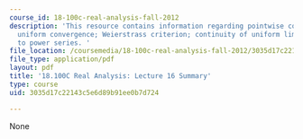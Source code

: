 ```yaml
---
course_id: 18-100c-real-analysis-fall-2012
description: 'This resource contains information regarding pointwise convergence,
  uniform convergence; Weierstrass criterion; continuity of uniform limits; application
  to power series. '
file_location: /coursemedia/18-100c-real-analysis-fall-2012/3035d17c22143c5e6d89b91ee0b7d724_MIT18_100CF12_l16sum.pdf
file_type: application/pdf
layout: pdf
title: '18.100C Real Analysis: Lecture 16 Summary'
type: course
uid: 3035d17c22143c5e6d89b91ee0b7d724

---
```

None